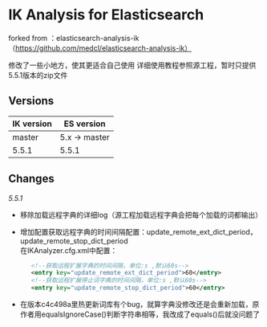 IK Analysis for Elasticsearch
=============================

forked from ：elasticsearch-analysis-ik（https://github.com/medcl/elasticsearch-analysis-ik）

修改了一些小地方，使其更适合自己使用
详细使用教程参照源工程，暂时只提供5.5.1版本的zip文件



Versions
--------

IK version | ES version
-----------|-----------
master | 5.x -> master
5.5.1| 5.5.1

Changes
------
*5.5.1*

- 移除加载远程字典的详细log（源工程加载远程字典会把每个加载的词都输出）

- 增加配置获取远程字典的时间间隔配置：update_remote_ext_dict_period，update_remote_stop_dict_period  
  在IKAnalyzer.cfg.xml中配置：
  ```xml
     <!--获取远程扩展字典的时间间隔，单位:s ,默认60s-->
	 <entry key="update_remote_ext_dict_period">60</entry>
     <!--获取远程扩展停止词字典的时间间隔，单位:s ,默认60s-->
     <entry key="update_remote_stop_dict_period">60</entry>
  ```

- 在版本c4c498a里热更新词库有个bug，就算字典没修改还是会重新加载，原作者用equalsIgnoreCase()判断字符串相等，我改成了equals()后就没问题了


